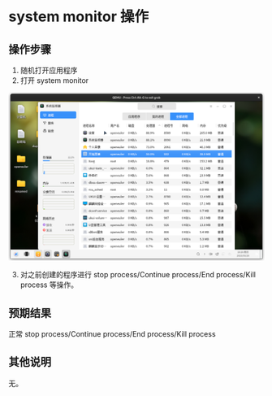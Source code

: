 # system monitor 操作

## 操作步骤
1. 随机打开应用程序
2. 打开 system monitor

![system-monitor-操作-1](./img/system-monitor-1.png)

3. 对之前创建的程序进行 stop process/Continue process/End process/Kill process 等操作。
## 预期结果
正常 stop process/Continue process/End process/Kill process

## 其他说明

无。
